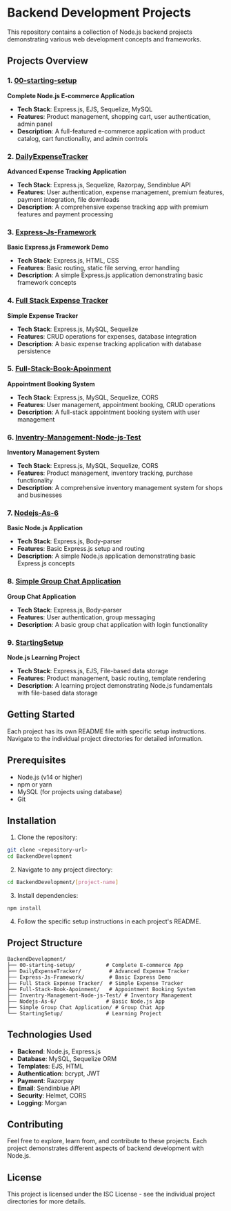 # Backend Development Projects

This repository contains a collection of Node.js backend projects demonstrating various web development concepts and frameworks.

## Projects Overview

### 1. [00-starting-setup](./BackendDevelopment/00-starting-setup/)
**Complete Node.js E-commerce Application**
- **Tech Stack**: Express.js, EJS, Sequelize, MySQL
- **Features**: Product management, shopping cart, user authentication, admin panel
- **Description**: A full-featured e-commerce application with product catalog, cart functionality, and admin controls

### 2. [DailyExpenseTracker](./BackendDevelopment/DailyExpenseTracker/)
**Advanced Expense Tracking Application**
- **Tech Stack**: Express.js, Sequelize, Razorpay, Sendinblue API
- **Features**: User authentication, expense management, premium features, payment integration, file downloads
- **Description**: A comprehensive expense tracking app with premium features and payment processing

### 3. [Express-Js-Framework](./BackendDevelopment/Express-Js-Framework/)
**Basic Express.js Framework Demo**
- **Tech Stack**: Express.js, HTML, CSS
- **Features**: Basic routing, static file serving, error handling
- **Description**: A simple Express.js application demonstrating basic framework concepts

### 4. [Full Stack Expense Tracker](./BackendDevelopment/Full%20Stack%20Expense%20Tracker/)
**Simple Expense Tracker**
- **Tech Stack**: Express.js, MySQL, Sequelize
- **Features**: CRUD operations for expenses, database integration
- **Description**: A basic expense tracking application with database persistence

### 5. [Full-Stack-Book-Apoinment](./BackendDevelopment/Full-Stack-Book-Apoinment/)
**Appointment Booking System**
- **Tech Stack**: Express.js, MySQL, Sequelize, CORS
- **Features**: User management, appointment booking, CRUD operations
- **Description**: A full-stack appointment booking system with user management

### 6. [Inventry-Management-Node-js-Test](./BackendDevelopment/Inventry-Management-Node-js-Test/)
**Inventory Management System**
- **Tech Stack**: Express.js, MySQL, Sequelize, CORS
- **Features**: Product management, inventory tracking, purchase functionality
- **Description**: A comprehensive inventory management system for shops and businesses

### 7. [Nodejs-As-6](./BackendDevelopment/Nodejs-As-6/)
**Basic Node.js Application**
- **Tech Stack**: Express.js, Body-parser
- **Features**: Basic Express.js setup and routing
- **Description**: A simple Node.js application demonstrating basic Express.js concepts

### 8. [Simple Group Chat Application](./BackendDevelopment/Simple%20Group%20Chat%20Application/)
**Group Chat Application**
- **Tech Stack**: Express.js, Body-parser
- **Features**: User authentication, group messaging
- **Description**: A basic group chat application with login functionality

### 9. [StartingSetup](./BackendDevelopment/StartingSetup/)
**Node.js Learning Project**
- **Tech Stack**: Express.js, EJS, File-based data storage
- **Features**: Product management, basic routing, template rendering
- **Description**: A learning project demonstrating Node.js fundamentals with file-based data storage

## Getting Started

Each project has its own README file with specific setup instructions. Navigate to the individual project directories for detailed information.

## Prerequisites

- Node.js (v14 or higher)
- npm or yarn
- MySQL (for projects using database)
- Git

## Installation

1. Clone the repository:
```bash
git clone <repository-url>
cd BackendDevelopment
```

2. Navigate to any project directory:
```bash
cd BackendDevelopment/[project-name]
```

3. Install dependencies:
```bash
npm install
```

4. Follow the specific setup instructions in each project's README.

## Project Structure

```
BackendDevelopment/
├── 00-starting-setup/          # Complete E-commerce App
├── DailyExpenseTracker/         # Advanced Expense Tracker
├── Express-Js-Framework/        # Basic Express Demo
├── Full Stack Expense Tracker/  # Simple Expense Tracker
├── Full-Stack-Book-Apoinment/   # Appointment Booking System
├── Inventry-Management-Node-js-Test/ # Inventory Management
├── Nodejs-As-6/                # Basic Node.js App
├── Simple Group Chat Application/ # Group Chat App
└── StartingSetup/              # Learning Project
```

## Technologies Used

- **Backend**: Node.js, Express.js
- **Database**: MySQL, Sequelize ORM
- **Templates**: EJS, HTML
- **Authentication**: bcrypt, JWT
- **Payment**: Razorpay
- **Email**: Sendinblue API
- **Security**: Helmet, CORS
- **Logging**: Morgan

## Contributing

Feel free to explore, learn from, and contribute to these projects. Each project demonstrates different aspects of backend development with Node.js.

## License

This project is licensed under the ISC License - see the individual project directories for more details.
